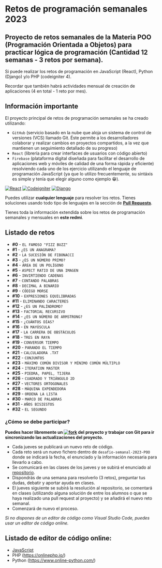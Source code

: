 # Retos de programación semanales 2023
## Proyecto de retos semanales de la Materia POO (Programación Orientada a Objetos) para practicar lógica de programación (Cantidad 12 semanas - 3 retos por semana).

Si puede realizar los retos de programación en JavaScript (React), Python (Django) y/o PHP (codeigniter 4).

Recordar que también habrá actividades mensual de creación de aplicaciones (4 en total - 1 reto por mes).

## Información importante
El proyecto principal de retos de programación semanales se ha creado utilizando: 
* `GitHub` (servicio basado en la nube que aloja un sistema de control de versiones (VCS) llamado Git. Éste permite a los desarrolladores colaborar y realizar cambios en proyectos compartidos, a la vez que mantienen un seguimiento detallado de su progreso)
*  `React` (librería para crear interfaces de usuarios con código abierto)
* `Firebase` (plataforma digital diseñada para facilitar el desarrollo de aplicaciones web y móviles de calidad de una forma rápida y eficiente)
resolviendo cada uno de los ejercicio utilizando el lenguaje de programación JavaScript (ya que lo utilizo frecuentemente, su sintáxis es simple y tenía que elegir alguno como ejemplo 😁).

[![React](https://img.shields.io/badge/React-18.2.0-blue?longCache=true&style=popout-square)](https://es.reactjs.org/)
[![Codeigniter](https://img.shields.io/badge/codeigniter-4.2.4-red.svg?longCache=true&style=popout-square)](https://www.codeigniter.com/)
[![Django](https://img.shields.io/badge/django-4.2.3-greed.svg?longCache=true&style=popout-square)](https://www.djangoproject.com/)

Puedes utilizar **cualquier lenguaje** para resolver los retos. Tienes soluciones usando todo tipo de lenguajes en la sección de **[Pull Requests](https://github.com/rgplazas/desafio-semanal-2023-POO/pulls)**.

Tienes toda la información extendida sobre los retos de programación semanales y mensuales en **este redmi**.

## Listado de retos
* **#0**  - `EL FAMOSO "FIZZ BUZZ"`
* **#1**  - `¿ES UN ANAGRAMA?`
* **#2**  - `LA SUCESIÓN DE FIBONACCI`
* **#3**  - `¿ES UN NÚMERO PRIMO?`
* **#4**  - `ÁREA DE UN POLÍGONO`
* **#5**  - `ASPECT RATIO DE UNA IMAGEN`
* **#6**  - `INVIRTIENDO CADENAS`
* **#7**  - `CONTANDO PALABRAS`
* **#8**  - `DECIMAL A BINARIO`
* **#9**  - `CÓDIGO MORSE`
* **#10** - `EXPRESIONES EQUILIBRADAS`
* **#11** - `ELIMINANDO CARACTERES`
* **#12** - `¿ES UN PALÍNDROMO?`
* **#13** - `FACTORIAL RECURSIVO`
* **#14** - `¿ES UN NÚMERO DE ARMSTRONG?`
* **#15** - `¿CUÁNTOS DÍAS?`
* **#16** - `EN MAYÚSCULA`
* **#17** - `LA CARRERA DE OBSTÁCULOS`
* **#18** - `TRES EN RAYA`
* **#19** - `CONVERSOR TIEMPO`
* **#20** - `PARANDO EL TIEMPO`
* **#21** - `CALCULADORA .TXT` 
* **#22** - `CONJUNTOS` 
* **#23** - `MÁXIMO COMÚN DIVISOR Y MÍNIMO COMÚN MÚLTIPLO` 
* **#24** - `ITERATION MASTER` 
* **#25** - `PIEDRA, PAPEL, TIJERA` 
* **#26** - `CUADRADO Y TRIÁNGULO 2D` 
* **#27** - `VECTORES ORTOGONALES`
* **#28** - `MÁQUINA EXPENDEDORA`
* **#29** - `ORDENA LA LISTA`
* **#30** - `MARCO DE PALABRAS`
* **#31** - `AÑOS BISIESTOS`
* **#32** - `EL SEGUNDO`

### ¿Cómo se debe participar?

**Puedes hacer libremente un [![fork](https://img.shields.io/badge/fork-blue?longCache=true&style=popout-square)](https://docs.github.com/en/get-started/quickstart/fork-a-repo) del proyecto y trabajar con Git para ir sincronizando las actualizaciones del proyecto.**

* Cada jueves se publicará un nuevo reto de código.
* Cada reto será un nuevo fichero dentro de `desafio-semanal-2023-POO` donde se indicará la fecha, el enunciado y la información necesaria para llevarlo a cabo.
* Se comunicará en las clases de los jueves y se subirá el enunciado al [repositorio](https://github.com/rgplazas/desafio-semanal-2023-POO).
* Dispondrás de una semana para resolverlo (3 retos), preguntar tus dudas, debatir y aportar ayuda en clases.
* El jueves siguiente se subirá la resolución al repositorio, se comentará en clases (utilizando alguna solución de entre los alumnos o que se haya realizado una pull request al proyecto) y se añadirá el nuevo reto semanal.
* Comenzará de nuevo el proceso.

*Si no dispones de un editor de código como Visual Studio Code, puedes usar un editor de código online.* 
  ## Listado de editor de código online:
  *  [JavaScript](https://play.kotlinlang.org/)
  *  PHP (https://onlinephp.io/)
  *  Python (https://www.online-python.com/)
